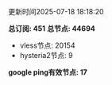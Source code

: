 更新时间2025-07-18 18:18:20

**总订阅: 451**
**总节点: 44694**
- vless节点: 20154
- hysteria2节点: 9

**google ping有效节点: 17**
